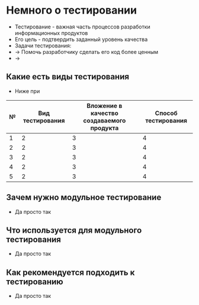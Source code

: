 # Немного о тестировании
* Тестирование - важная часть процессов разработки информационных продуктов
* Его цель - подтвердить заданный уровень качества
* Задачи тестирования:
* -> Помочь разработчику сделать его код более ценным 
* -> 

## Какие есть виды тестирования
* Ниже при

| № | Вид тестирования | Вложение в качество создаваемого продукта | Способ тестирования |
|---|------------------|-------------------------------------------|---------------------|
| 1 | 2                | 3                                         | 4                   |
| 2 | 2                | 3                                         | 4                   |
| 3 | 2                | 3                                         | 4                   |
| 4 | 2                | 3                                         | 4                   |
| 5 | 2                | 3                                         | 4                   |
## Зачем нужно модульное тестирование
* Да просто так
## Что используется для модульного тестирования
* Да просто так
## Как рекомендуется подходить к тестированию
* Да просто так